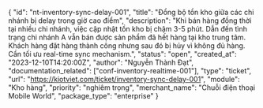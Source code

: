 {
  "id": "nt-inventory-sync-delay-001",
  "title": "Đồng bộ tồn kho giữa các chi nhánh bị delay trong giờ cao điểm",
  "description": "Khi bán hàng đồng thời tại nhiều chi nhánh, việc cập nhật tồn kho bị chậm 3-5 phút. Dẫn đến tình trạng chi nhánh A vẫn bán được sản phẩm đã hết hàng tại kho trung tâm. Khách hàng đặt hàng thành công nhưng sau đó bị hủy vì không đủ hàng. Cần tối ưu real-time sync mechanism.",
  "status": "open",
  "created_at": "2023-12-10T14:20:00Z",
  "author": "Nguyễn Thành Đạt",
  "documentation_related": ["conf-inventory-realtime-001"],
  "type": "ticket",
  "url": "https://kiotviet.com/ticket/inventory-sync-delay-001",
  "module": "Kho hàng",
  "priority": "nghiêm trọng",
  "merchant_name": "Chuỗi điện thoại Mobile World",
  "package_type": "enterprise"
}
